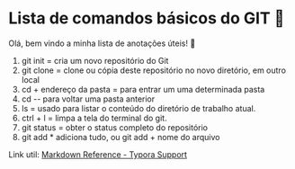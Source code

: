 # **Lista de comandos básicos do GIT** :cactus:

Olá, bem vindo a minha lista de anotações úteis! :wave:



1. git init = cria um novo repositório do Git
2. git clone = clone ou cópia deste repositório no novo diretório, em outro local
3. cd + endereço da pasta = para entrar um uma determinada pasta
4. cd -- para voltar uma pasta anterior
5. ls =  usado para listar o conteúdo do diretório de trabalho atual.
6. ctrl + l = limpa a tela do terminal do git.
7. git status = obter o status completo do repositório
8. git add * adiciona tudo, ou git add + nome do arquivo 

Link util: [Markdown Reference - Typora Support](https://support.typora.io/Markdown-Reference/)
